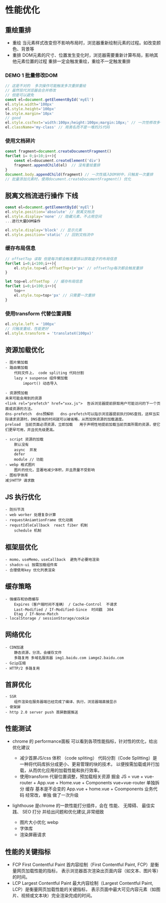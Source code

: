 # 性能优化

## 重绘重排

- 重绘
    当元素样式改变但不影响布局时，浏览器重新绘制元素的过程。如改变颜色、背景等
- 重排
    DOM元素的尺寸、位置发生变化时，浏览器需要重新计算布局，影响其他元素位置的过程
    重排一定会触发重绘，重绘不一定触发重排

### DEMO 1 批量修改DOM
```js
// 这是不对的  多次操作可能触发多次重排重绘
// 虽然现代浏览器会合并修改
// 但是可以避免
const el=document.getElementById('myEl')
el.style.width='100px'
el.style.height='100px'
le.style.margin='10px'
// good
el.style.cssText='width:100px;height:100px;margin:10px;' // 一次性修改多个样式
el.className='my-class' // 用类名而不是一堆的JS代码
```

### 使用文档碎片
```js
const fragment=document.createDocumentFragment()
for(let i= 0;i<10;i++){
    const el=doucument.createElement('div')
    fragment.appendChild(el)  // 没有重绘重排
}
document.body.appendChild(fragment) // 一次性插入DOM树中，只触发一次重排
// 批量添加元素时，使用document.createDocumentFragment() 优化
```

## 脱离文档流进行操作  下线
```js
const el=document.getElementById('myEl')
el.style.position='absolute' // 脱离文档流
el.style.display='none' // 隐藏元素，不占用空间
...进行大量DOM操作

el.style.display='block' // 显示元素
el.style.position='static' // 回到文档流中

```

### 缓存布局信息
```js
// offsetTop 读取 但是每次都会触发重排以获取盒子的布局信息
for(let i=0;i<100;i++){
    el.style.top=el.offsetTop+1+'px' // offsetTop每次都会触发重排
}

let top=el.offsetTop  // 缓存布局信息
for(let i=0;i<100;i++){
    top++
    el.style.top=top+'px' // 只需要一次重排
}

```

### 使用transform 代替位置调整
```js
el.style.left = '100px'
// 只触发重绘，性能更好
el.style.transform = 'translateX(100px)'
```


## 资源加载优化
    - 图片懒加载
    - 路由懒加载
        代码文件上， code spliting 代码分割
        lazy + suspense 组件懒加载
            import() 动态导入

    - 资源预加载
    未来可能会用到的资源
    <link rel="prefetch" href="xxx.js">  告诉浏览器提前获取用户可能访问的下一个页面或资源的方法。
    dns-prefetch  dns预解析   dns-prefetch可以指示浏览器提前执行DNS查找，这样当实际请求资源时，DNS查询的时间就可以被省略，从而加快资源的加载速度。
    preload  当前页面必须资源，立即加载   用于声明性地提前加载当前页面所需的资源，使它们更早可用，并且优先级更高。

    - script 资源的加载
        默认没有  
        async  并发
        defer   
        module // 功能
    - webp 格式图片 
        图片的优化，显著地减少体积，并且质量不受影响
    - 图标字体库
    减少HTTP 请求数

## JS 执行优化
    - 防抖节流
    - web worker 处理复杂计算
    - requestAniamtionFrame 优化动画
    - requstIdleCallback  react fiber 机制
        schedule 机制

## 框架层优化
    - momo，useMemo，useCallback  避免不必要地渲染
    - shadcn-ui 按需加载组件库
    - 合理使用key 优化列表渲染

## 缓存策略
    - 强缓存和协商缓存
        Expires（客户端时间不准确） / Cache-Control  不请求
        Last-Modified / If-Modified-Since  时间戳  304
        Etag / If-None-Match
    - localStorage / sessionStorage/cookie
## 网络优化
    - CDN加速
        静态资源，分流，会缓存文件
        多路复用 多域名服务器 img1.baidu.com iamge2.baidu.com
    - Gzip压缩
    - HTTP/2 多路复用

## 首屏优化
    - SSR
        组件渲染在服务器端已经完成了编译、执行，浏览器端直接显示
    - 骨架屏
    - http 2.0 server push 首屏数据推送

## 性能测试
- chrome 的 performance面板
    可以看到各项性能指标，针对性的优化，给出优化建议

    - 减少首屏JS/css 体积 （code spliting）
    代码分割（Code Splitting）是一种将代码库拆分成更小、更易管理的块的技术，
    以便按需加载或并行加载，从而优化应用的加载性能和执行效率。
    - 使用transform 代替位置调整，预加载相关资源
    掘金  JS = vue + vue-router   + App.vue + Home.vue + Components
    vue+vue-router 单独拆分 缓存 基本是不会变的
    App.vue + home.vue + Coomponents  业务代码 经常改，单独
    做了一次升级

- lighthouse
    是chrome 的一款性能打分插件，会在 性能、 无障碍、 最佳实践、 SEO  打分
    并给出问题和优化建议,非常细致
    - 图片大小优化 webp
    - 字体库
    - 渲染屏蔽请求

## 性能的关键指标
- FCP First Contentful Paint
    首内容绘制（First Contentful Paint, FCP）是衡量网页加载性能的指标，
    表示浏览器首次渲染出页面内容（如文本、图片等）的时间。
- LCP Largest Contentful Paint
    最大内容绘制（Largest Contentful Paint, LCP）是衡量网页加载性能的关键指标，
    表示页面中最大可见内容元素（如图片、视频或文本块）完全渲染完成的时间。